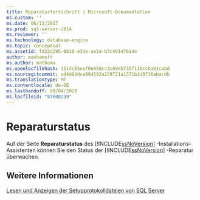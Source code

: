 ```yaml
---
title: Reparaturfortschritt | Microsoft-Dokumentation
ms.custom: ''
ms.date: 06/13/2017
ms.prod: sql-server-2014
ms.reviewer: ''
ms.technology: database-engine
ms.topic: conceptual
ms.assetid: fd22d285-0816-43de-ae1d-b7c49147614e
author: mashamsft
ms.author: mathoma
ms.openlocfilehash: 1514c65eaf0e650cc3c69eb735f110ccba81cabd
ms.sourcegitcommit: ad4d92dce894592a259721a1571b1d8736abacdb
ms.translationtype: MT
ms.contentlocale: de-DE
ms.lasthandoff: 08/04/2020
ms.locfileid: "87608239"
---
```

# <a name="repair-progress"></a>Reparaturstatus
  Auf der Seite **Reparaturstatus** des [!INCLUDE[ssNoVersion](../../includes/ssnoversion-md.md)] -Installations-Assistenten können Sie den Status der [!INCLUDE[ssNoVersion](../../includes/ssnoversion-md.md)] -Reparatur überwachen.  
  
## <a name="see-also"></a>Weitere Informationen  
 [Lesen und Anzeigen der Setupprotokolldateien von SQL Server](../../database-engine/install-windows/view-and-read-sql-server-setup-log-files.md)  
  
  
